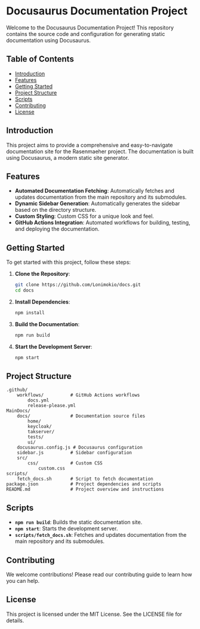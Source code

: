 # Docusaurus Documentation Project

Welcome to the Docusaurus Documentation Project! This repository contains the source code and configuration for generating static documentation using Docusaurus.

## Table of Contents

- [Introduction](#introduction)
- [Features](#features)
- [Getting Started](#getting-started)
- [Project Structure](#project-structure)
- [Scripts](#scripts)
- [Contributing](#contributing)
- [License](#license)

## Introduction

This project aims to provide a comprehensive and easy-to-navigate documentation site for the Rasenmaeher project. The documentation is built using Docusaurus, a modern static site generator.

## Features

- **Automated Documentation Fetching**: Automatically fetches and updates documentation from the main repository and its submodules.
- **Dynamic Sidebar Generation**: Automatically generates the sidebar based on the directory structure.
- **Custom Styling**: Custom CSS for a unique look and feel.
- **GitHub Actions Integration**: Automated workflows for building, testing, and deploying the documentation.

## Getting Started

To get started with this project, follow these steps:

1. **Clone the Repository**:
    ```sh
    git clone https://github.com/Lonimokio/docs.git
    cd docs
    ```

2. **Install Dependencies**:
    ```sh
    npm install
    ```

3. **Build the Documentation**:
    ```sh
    npm run build
    ```

4. **Start the Development Server**:
    ```sh
    npm start
    ```

## Project Structure

```plaintext
.github/
    workflows/          # GitHub Actions workflows
        docs.yml
        release-please.yml
MainDocs/
    docs/               # Documentation source files
        home/
        keycloak/
        takserver/
        tests/
        ui/
    docusaurus.config.js # Docusaurus configuration
    sidebar.js          # Sidebar configuration
    src/
        css/            # Custom CSS
            custom.css
scripts/
    fetch_docs.sh       # Script to fetch documentation
package.json            # Project dependencies and scripts
README.md               # Project overview and instructions
```

## Scripts

- **`npm run build`**: Builds the static documentation site.
- **`npm start`**: Starts the development server.
- **`scripts/fetch_docs.sh`**: Fetches and updates documentation from the main repository and its submodules.

## Contributing

We welcome contributions! Please read our contributing guide to learn how you can help.

## License

This project is licensed under the MIT License. See the LICENSE file for details.